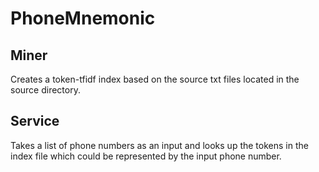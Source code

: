 # PhoneMnemonic

## Miner
  Creates a token-tfidf index based on the source txt files located in the source directory.

## Service
  Takes a list of phone numbers as an input and looks up the tokens in the index file which could be represented by the input phone number.
